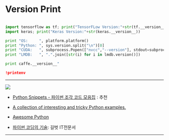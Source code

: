# Version Print

```python

import tensorflow as tf; print("TensorFLow Version:"+str(tf.__version__))
import keras; print("Keras Version:"+str(keras.__version__))

print "OS:     ", platform.platform()
print "Python: ", sys.version.split("\n")[0]
print "CUDA:   ", subprocess.Popen(["nvcc","--version"], stdout=subprocess.PIPE).communicate()[0].split("\n")[3]
print "LMDB:   ", ".".join([str(i) for i in lmdb.version()])

print caffe.__version__"

!printenv
```

---
![](https://wikidocs.net/images//book/PythonSnippets_1IAmCXR.jpg)

- [Python Snippets - 파이썬 조각 코드 모음집](https://wikidocs.net/book/536) : 추천 

- [A collection of interesting and tricky Python examples.](https://github.com/satwikkansal/wtfpython)

- [Awesome Python](https://github.com/vinta/awesome-python)

- [파이썬 코딩의 기술](https://github.com/gilbutITbook/006764): 길벗 IT전문서 
---
